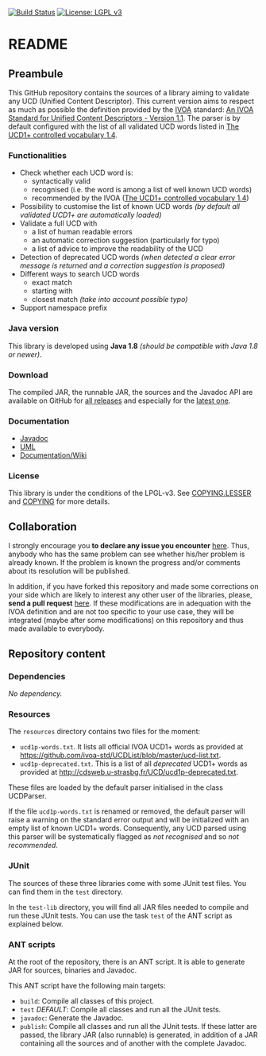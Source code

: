 [![Build Status](https://travis-ci.org/gmantele/ucidy.svg?branch=master)](https://travis-ci.org/gmantele/ucidy)
[![License: LGPL v3](https://img.shields.io/badge/License-LGPL%20v3-blue.svg)](http://www.gnu.org/licenses/lgpl-3.0)

README
======

Preambule
---------

This GitHub repository contains the sources of a library aiming to validate any
UCD (Unified Content Descriptor). This current version aims to respect as much
as possible the definition provided by the [IVOA](http://www.ivoa.net/ "International Virtual Observatory Alliance")
standard: [An IVOA Standard for Unified Content Descriptors - Version 1.1](http://www.ivoa.net/documents/cover/UCD-20050812.html).
The parser is by default configured with the list of all validated UCD words
listed in [The UCD1+ controlled vocabulary 1.4](https://www.ivoa.net/documents/UCD1+/20210616/index.html).

### Functionalities

* Check whether each UCD word is:
  - syntactically valid
  - recognised (i.e. the word is among a list of well known UCD words)
  - recommended by the IVOA ([The UCD1+ controlled vocabulary 1.4](https://www.ivoa.net/documents/UCD1+/20210616/index.html))
* Possibility to customise the list of known UCD words
  _(by default all validated UCD1+ are automatically loaded)_
* Validate a full UCD with
  - a list of human readable errors
  - an automatic correction suggestion (particularly for typo)
  - a list of advice to improve the readability of the UCD
* Detection of deprecated UCD words _(when detected a clear error message is
  returned and a correction suggestion is proposed)_
* Different ways to search UCD words
  - exact match
  - starting with
  - closest match _(take into account possible typo)_
* Support namespace prefix

### Java version

This library is developed using **Java 1.8**
_(should be compatible with Java 1.8 or newer)_.

### Download

The compiled JAR, the runnable JAR, the sources and the Javadoc API are
available on GitHub for [all releases](https://github.com/gmantele/ucidy/releases)
and especially for the [latest one](https://github.com/gmantele/ucidy/releases/latest).

### Documentation

* [Javadoc](https://gmantele.github.io/ucidy/)
* [UML](https://github.com/gmantele/ucidy/blob/master/uml/ari_ucidy.jpg)
* [Documentation/Wiki](https://github.com/gmantele/ucidy/wiki)

### License

This library is under the conditions of the LPGL-v3. See
[COPYING.LESSER](https://github.com/gmantele/ucidy/blob/master/COPYING.LESSER)
and [COPYING](https://github.com/gmantele/ucidy/blob/master/COPYING) for more
details. 

Collaboration
-------------

I strongly encourage you **to declare any issue you encounter**
[here](https://github.com/gmantele/ucidy/issues). Thus, anybody who has the same
problem can see whether his/her problem is already known. If the problem is
known the progress and/or comments about its resolution will be published.

In addition, if you have forked this repository and made some corrections on
your side which are likely to interest any other user of the libraries, please,
**send a pull request** [here](https://github.com/gmantele/ucidy/pulls). If
these modifications are in adequation with the IVOA definition and are not too
specific to your use case, they will be integrated (maybe after some
modifications) on this repository and thus made available to everybody.

Repository content
------------------

### Dependencies

_No dependency._

### Resources

The `resources` directory contains two files for the moment:
* `ucd1p-words.txt`. It lists all official IVOA UCD1+ words as provided
  at <https://github.com/ivoa-std/UCDList/blob/master/ucd-list.txt>.
* `ucd1p-deprecated.txt`. This is a list of all _deprecated_ UCD1+ words as
  provided at <http://cdsweb.u-strasbg.fr/UCD/ucd1p-deprecated.txt>.

These files are loaded by the default parser initialised in the class UCDParser.

If the file `ucd1p-words.txt` is renamed or removed, the default parser will
raise a warning on the standard error output and will be initialized with an
empty list of known UCD1+ words. Consequently, any UCD parsed using this parser
will be systematically flagged as _not recognised_ and so _not recommended_.

### JUnit

The sources of these three libraries come with some JUnit test files. You can
find them in the `test` directory.

In the `test-lib` directory, you will find all JAR files needed to compile and
run these JUnit tests. You can use the task `test` of the ANT script as
explained below.

### ANT scripts

At the root of the repository, there is an ANT script. It is able to generate
JAR for sources, binaries and Javadoc.

This ANT script have the following main targets:
* `build`: Compile all classes of this project.
* `test` *DEFAULT*: Compile all classes and run all the JUnit tests.
* `javadoc`: Generate the Javadoc.
* `publish`: Compile all classes and run all the JUnit tests. If these latter
  are passed, the library JAR (also runnable) is generated, in addition of a JAR
  containing all the sources and of another with the complete Javadoc.
